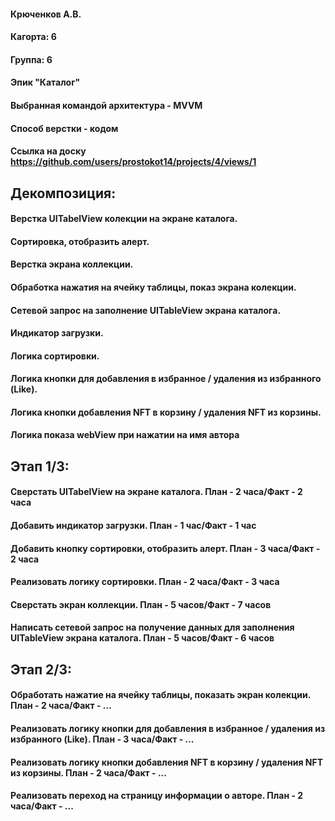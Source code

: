#### Крюченков А.В.
#### Кагорта: 6
#### Группа: 6
#### Эпик "Каталог"
#### Выбранная командой архитектура - MVVM
#### Способ верстки - кодом
#### Ссылка на доску https://github.com/users/prostokot14/projects/4/views/1


## Декомпозиция:
#### Верстка UITabelView колекции на экране каталога.
#### Сортировка, отобразить алерт.
#### Верстка экрана коллекции.
#### Обработка нажатия на ячейку таблицы, показ экрана колекции.
#### Сетевой запрос на заполнение UITableView экрана каталога.
#### Индикатор загрузки.
#### Логика сортировки.
#### Логика кнопки для добавления в избранное / удаления из избранного (Like).
#### Логика кнопки добавления NFT в корзину / удаления NFT из корзины.
#### Логика показа webView при нажатии на имя автора

## Этап 1/3:
#### Сверстать UITabelView на экране каталога. План - 2 часа/Факт - 2 часа
#### Добавить индикатор загрузки. План - 1 час/Факт - 1 час
#### Добавить кнопку сортировки, отобразить алерт. План - 3 часа/Факт - 2 часа
#### Реализовать логику сортировки. План - 2 часа/Факт - 3 часа
#### Сверстать экран коллекции. План - 5 часов/Факт - 7 часов
#### Написать сетевой запрос на получение данных для заполнения UITableView экрана каталога. План - 5 часов/Факт - 6 часов

## Этап 2/3:
#### Обработать нажатие на ячейку таблицы, показать экран колекции. План - 2 часа/Факт - ...
#### Реализовать логику кнопки для добавления в избранное / удаления из избранного (Like). План - 3 часа/Факт - ...
#### Реализовать логику кнопки добавления NFT в корзину / удаления NFT из корзины. План - 2 часа/Факт - ...
#### Реализовать переход на страницу информации о авторе. План - 2 часа/Факт - ...
